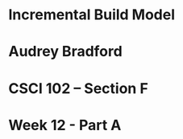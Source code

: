   #   Incremental Build Model
  #   Audrey Bradford
  #   CSCI 102 – Section F
  #   Week 12 - Part A
